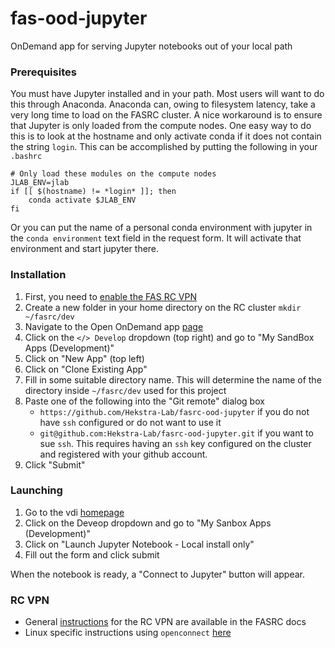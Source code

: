 # fas-ood-jupyter
OnDemand app for serving Jupyter notebooks out of your local path 

### Prerequisites
You must have Jupyter installed and in your path. Most users will want to do this through Anaconda. Anaconda can, owing to filesystem latency, take a very
long time to load on the FASRC cluster. A nice workaround is to ensure that Jupyter is only loaded from the compute nodes. One easy way to do this is
to look at the hostname and only activate conda if it does not contain the string `login`. This can be accomplished by putting the following in your `.bashrc`

```shell
# Only load these modules on the compute nodes
JLAB_ENV=jlab
if [[ $(hostname) != *login* ]]; then
    conda activate $JLAB_ENV
fi
```

Or you can put the name of a personal conda environment with jupyter in the `conda environment` text field in the request form. It will activate that environment and start jupyter there.

### Installation
 1) First, you need to [enable the FAS RC VPN](#rc-vpn)
 2) Create a new folder in your home directory on the RC cluster
    `mkdir ~/fasrc/dev`
 3) Navigate to the Open OnDemand app [page](https://vdi.rc.fas.harvard.edu)
 4) Click on the `</> Develop` dropdown (top right) and go to "My SandBox Apps (Development)"
 5) Click on "New App" (top left)
 6) Click on "Clone Existing App"
 7) Fill in some suitable directory name. This will determine the name of the directory inside `~/fasrc/dev` used for this project
 8) Paste one of the following into the "Git remote" dialog box
    - `https://github.com/Hekstra-Lab/fasrc-ood-jupyter` if you do not have `ssh` configured or do not want to use it
    - `git@github.com:Hekstra-Lab/fasrc-ood-jupyter.git` if you want to sue `ssh`. This requires having an `ssh` key configured on the cluster and registered with your github account.
 9) Click "Submit"

### Launching
 1) Go to the vdi [homepage](https://vdi.rc.fas.harvard.edu)
 2) Click on the Deveop dropdown and go to "My Sanbox Apps (Development)"
 3) Click on "Launch Jupyter Notebook - Local install only"
 4) Fill out the form and click submit

When the notebook is ready, a "Connect to Jupyter" button will appear. 

### RC VPN
 - General [instructions](https://docs.rc.fas.harvard.edu/kb/vpn-setup/) for the RC VPN are available in the FASRC docs
 - Linux specific instructions using `openconnect` [here](https://docs.rc.fas.harvard.edu/kb/linux-vpn/)

